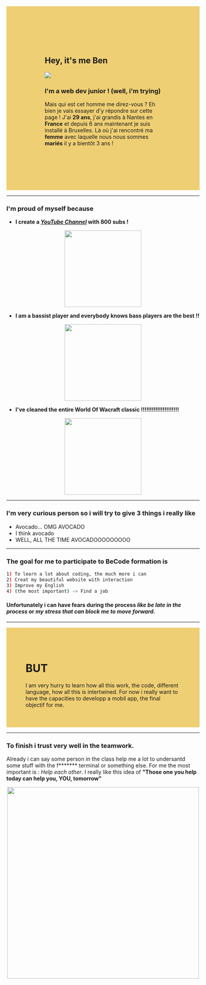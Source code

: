 <div style = "background-color:#EFCF74; padding:100px">
<h2> Hey, it's me Ben </h2>
<img src="/pp.jpg">
<h3> I'm a web dev junior ! (well, i'm trying) </h3>
<p>Mais qui est cet homme me direz-vous ? Eh bien je vais essayer d'y répondre sur cette page !
J'ai <b>29 ans</b>, j'ai grandis à Nantes en <b>France</b> et depuis 6 ans maintenant je suis installé à Bruxelles. Là où j'ai rencontré ma <b>femme</b> avec laquelle nous nous sommes <b>mariés</b> il y a bientôt 3 ans !
</div>

***
### I'm proud of myself because
- **I create a *[YouTube Channel](https://www.youtube.com/channel/UCLOPUu5rKJih7mRg1TSVUKw)* with 800 subs !**
<div style="text-align: center">
   <img src="https://media.giphy.com/media/vKHKDIdvxvN7vTAEOM/giphy.gif" width="200" />
</div>

- **I am a bassist player and everybody knows bass players are the best !!**
<div style="text-align: center">
   <img src="https://media.giphy.com/media/xwTzbG6rfO81y/giphy.gif" width="200" />
</div>

- **I've cleaned the entire World Of Wacraft classic !!!!!!!!!!!!!!!!!!!!!** 
<div style="text-align: center">
   <img src="https://media.giphy.com/media/26ufdipQqU2lhNA4g/giphy.gif" width="200" />
</div>

***

<h3> I'm very curious person so i will try to give 3 things i really like </h3>
<ul>
<li>Avocado... OMG AVOCADO</li>
<li>I think avocado</li>
<li>WELL, ALL THE TIME AVOCADOOOOOOOOO</li>
</ul>

***
### The goal for me to participate to BeCode formation is
```sh
1) To learn a lot about coding, the much more i can
2) Creat my beautiful website with interaction
3) Improve my English
4) (the most important) -> Find a job
```

#### Unfortunately i can have fears during the process *like be late in the process* or *my stress that can block me to move forward.*
***
<div style = "background-color:#EFCF74; padding:50px">
<h1>BUT</h1>
I am very hurry to learn how all this work, the code, different language, how all this is intertwined. For now i really want to have the capacities to developp a mobil app, the final objectif for me.
</div>

***
### To finish i trust very well in the teamwork. 
Already i can say some person in the class help me a lot to undersantd some stuff with the f******* terminal or something else. For me the most important is : *Help each other*. I really like this idea of **"Those one you help today can help you, YOU, tomorrow"**

<div style="text-align: center">
   <img src="https://media.giphy.com/media/4esVwBJzJA2Vq/giphy.gif" width="500" />
</div>